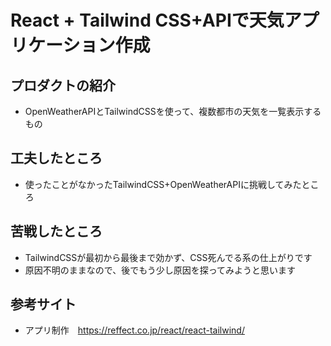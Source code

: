 # React + Tailwind CSS+APIで天気アプリケーション作成

## プロダクトの紹介
- OpenWeatherAPIとTailwindCSSを使って、複数都市の天気を一覧表示するもの

## 工夫したところ
- 使ったことがなかったTailwindCSS+OpenWeatherAPIに挑戦してみたところ

## 苦戦したところ
- TailwindCSSが最初から最後まで効かず、CSS死んでる系の仕上がりです
- 原因不明のままなので、後でもう少し原因を探ってみようと思います

## 参考サイト
- アプリ制作　https://reffect.co.jp/react/react-tailwind/